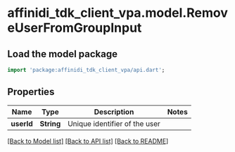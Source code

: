 # affinidi_tdk_client_vpa.model.RemoveUserFromGroupInput

## Load the model package

```dart
import 'package:affinidi_tdk_client_vpa/api.dart';
```

## Properties

| Name       | Type       | Description                   | Notes |
| ---------- | ---------- | ----------------------------- | ----- |
| **userId** | **String** | Unique identifier of the user |

[[Back to Model list]](../README.md#documentation-for-models) [[Back to API list]](../README.md#documentation-for-api-endpoints) [[Back to README]](../README.md)

